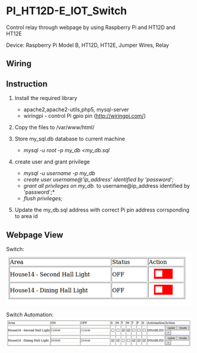 # PI_HT12D-E_IOT_Switch
Control relay through webpage by using Raspberry Pi and HT12D and HT12E

Device: Raspberry Pi Model B, HT12D, HT12E, Jumper Wires, Relay


## Wiring

## Instruction
1. Install the required library
   - apache2,apache2-utils,php5, mysql-server  
   - wiringpi - control Pi gpio pin (http://wiringpi.com/)
  
2. Copy the files to /var/www/html/
  
3. Store my_sql.db database to current machine
   - *mysql -u root -p my_db <my_db.sql*

4. create user and grant privilege
   - *mysql -u username -p my_db*
   - *create user username@'ip_address' identified by 'password';*
   - *grant all privileges on my_db.* to username@ip_address identified by 'password';*
   - *flush privileges;*

5. Update the my_db.sql address with correct Pi pin address corrsponding to area id

## Webpage View

Switch:
![Alt text](./images/switch.png)

Switch Automation:
![Alt text](./images/switch_auto.png)

